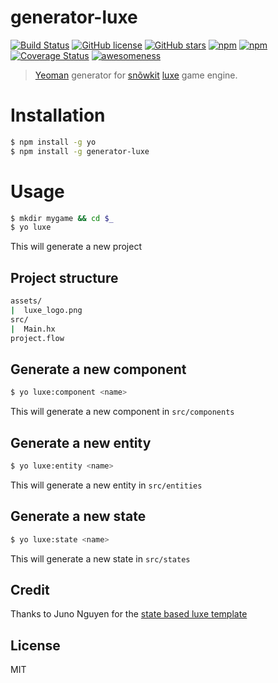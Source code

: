 # generator-luxe 
[![Build Status](https://travis-ci.org/ArtBIT/generator-luxe.svg)](https://travis-ci.org/ArtBIT/generator-luxe) [![GitHub license](https://img.shields.io/github/license/ArtBIT/generator-luxe.svg)](https://github.com/ArtBIT/generator-luxe) [![GitHub stars](https://img.shields.io/github/stars/ArtBIT/generator-luxe.svg)](https://github.com/ArtBIT/generator-luxe) [![npm](https://img.shields.io/npm/dm/generator-luxe.svg)](https://npmjs.com/package/generator-luxe) [![npm](https://img.shields.io/npm/v/generator-luxe.svg)](https://npmjs.com/package/generator-luxe) [![Coverage Status](https://coveralls.io/repos/ArtBIT/generator-luxe/badge.svg?branch=master)](https://coveralls.io/r/ArtBIT/generator-luxe?branch=master) [![awesomeness](https://img.shields.io/badge/awesomeness-maximum-red.svg)](https://github.com/ArtBIT/generator-luxe)

> [Yeoman](http://yeoman.io) generator for [snõwkit](http://snowkit.org/) [luxe](http://luxeengine.com/) game engine.


# Installation
```bash
$ npm install -g yo
$ npm install -g generator-luxe
```

# Usage
```bash
$ mkdir mygame && cd $_
$ yo luxe 
```
This will generate a new project

## Project structure
```bash
assets/
|  luxe_logo.png
src/
|  Main.hx
project.flow
```

## Generate a new component
```bash
$ yo luxe:component <name>
```
This will generate a new component in `src/components`

## Generate a new entity
```bash
$ yo luxe:entity <name>
```
This will generate a new entity in `src/entities`

## Generate a new state
```bash
$ yo luxe:state <name>
```
This will generate a new state in `src/states`

## Credit
Thanks to Juno Nguyen for the [state based luxe template](https://github.com/JunoNgx/luxeTpl)

## License

MIT
